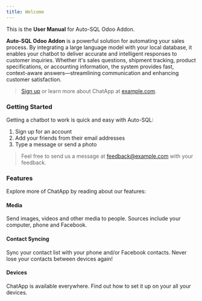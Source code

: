 ```yaml
---
title: Welcome
---
```


This is the **User Manual** for Auto-SQL Odoo Addon.

**Auto-SQL Odoo Addon** is a powerful solution for automating your sales process. By integrating a large language model with your local database, it enables your chatbot to deliver accurate and intelligent responses to customer inquiries. Whether it's sales questions, shipment tracking, product specifications, or accounting information, the system provides fast, context-aware answers—streamlining communication and enhancing customer satisfaction.

> [Sign up](http://example.com/signup) or learn more about ChatApp at [example.com](http://example.com/).

### Getting Started

Getting a chatbot to work is quick and easy with Auto-SQL:

1. Sign up for an account
2. Add your friends from their email addresses
3. Type a message or send a photo

> Feel free to send us a message at [feedback@example.com](mailto:feedback@example.com) with your feedback.

### Features

Explore more of ChatApp by reading about our features:

#### Media

Send images, videos and other media to people. Sources include your computer, phone and Facebook.

#### Contact Syncing

Sync your contact list with your phone and/or Facebook contacts. Never lose your contacts between devices again!

#### Devices

ChatApp is available everywhere. Find out how to set it up on your all your devices.
